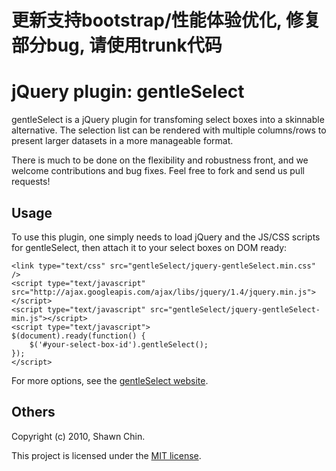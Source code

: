 # 更新支持bootstrap/性能体验优化, 修复部分bug, 请使用trunk代码

# jQuery plugin: gentleSelect

gentleSelect is a jQuery plugin for transfoming select boxes into
a skinnable alternative. The selection list can be rendered with
multiple columns/rows to present larger datasets in a more 
manageable format.


There is much to be done on the flexibility and robustness front, 
and we welcome contributions and bug fixes. Feel free to fork 
and send us pull requests!


## Usage

To use this plugin, one simply needs to load jQuery and the 
JS/CSS scripts for gentleSelect, then attach it to your
select boxes on DOM ready:

    <link type="text/css" src="gentleSelect/jquery-gentleSelect.min.css" />
    <script type="text/javascript" src="http://ajax.googleapis.com/ajax/libs/jquery/1.4/jquery.min.js"></script>
    <script type="text/javascript" src="gentleSelect/jquery-gentleSelect-min.js"></script>
    <script type="text/javascript">
    $(document).ready(function() {
        $('#your-select-box-id').gentleSelect();
    });
    </script>

For more options, see the [gentleSelect website].


## Others

Copyright (c) 2010, Shawn Chin.

This project is licensed under the [MIT license].


 [gentleSelect website]: http://shawnchin.github.com/jquery-gentleSelect "gentleSelect Website"
 [MIT License]: http://www.opensource.org/licenses/mit-license.php "MIT License"
